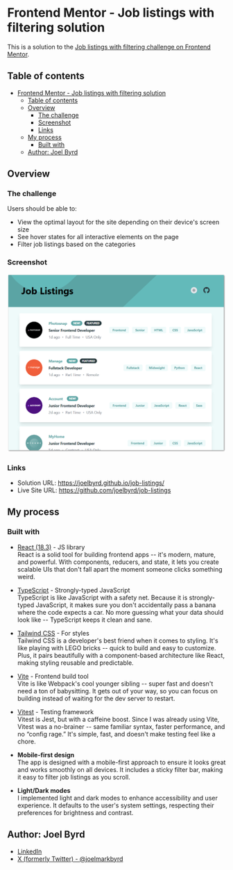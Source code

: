 # Frontend Mentor - Job listings with filtering solution

This is a solution to the <a href="https://www.frontendmentor.io/challenges/job-listings-with-filtering-ivstIPCt" target="_blank">Job listings with filtering challenge on Frontend Mentor</a>.

## Table of contents

- [Frontend Mentor - Job listings with filtering solution](#frontend-mentor---job-listings-with-filtering-solution)
  - [Table of contents](#table-of-contents)
  - [Overview](#overview)
    - [The challenge](#the-challenge)
    - [Screenshot](#screenshot)
    - [Links](#links)
  - [My process](#my-process)
    - [Built with](#built-with)
  - [Author: Joel Byrd](#author-joel-byrd)

## Overview

### The challenge

Users should be able to:

- View the optimal layout for the site depending on their device's screen size
- See hover states for all interactive elements on the page
- Filter job listings based on the categories

### Screenshot

![Screenshot of website](assets/screenshot.png)

### Links

- Solution URL: <a href="https://joelbyrd.github.io/job-listings/" target="_blank">https://joelbyrd.github.io/job-listings/</a>
- Live Site URL: <a href="https://github.com/joelbyrd/job-listings" target="_blank">https://github.com/joelbyrd/job-listings</a>

## My process

### Built with

- <a href="https://reactjs.org/" target="_blank">React (18.3)</a> - JS library  
  React is a solid tool for building frontend apps -- it's modern, mature, and powerful. With components, reducers, and state, it lets you create scalable UIs that don't fall apart the moment someone clicks something weird.

- <a href="https://www.typescriptlang.org/" target="_blank">TypeScript</a> - Strongly-typed JavaScript  
  TypeScript is like JavaScript with a safety net. Because it is strongly-typed JavaScript, it makes sure you don't accidentally pass a banana where the code expects a car. No more guessing what your data should look like -- TypeScript keeps it clean and sane.

- <a href="https://tailwindcss.com/" target="_blank">Tailwind CSS</a> - For styles  
  Tailwind CSS is a developer's best friend when it comes to styling. It's like playing with LEGO bricks -- quick to build and easy to customize. Plus, it pairs beautifully with a component-based architecture like React, making styling reusable and predictable.

- <a href="https://vite.dev/" target="_blank">Vite</a> - Frontend build tool  
  Vite is like Webpack's cool younger sibling -- super fast and doesn't need a ton of babysitting. It gets out of your way, so you can focus on building instead of waiting for the dev server to restart.

- <a href="https://vitest.dev/" target="_blank">Vitest</a> - Testing framework  
  Vitest is Jest, but with a caffeine boost. Since I was already using Vite, Vitest was a no-brainer -- same familiar syntax, faster performance, and no “config rage.” It's simple, fast, and doesn't make testing feel like a chore.

- **Mobile-first design**  
  The app is designed with a mobile-first approach to ensure it looks great and works smoothly on all devices. It includes a sticky filter bar, making it easy to filter job listings as you scroll.

- **Light/Dark modes**  
  I implemented light and dark modes to enhance accessibility and user experience. It defaults to the user's system settings, respecting their preferences for brightness and contrast.

## Author: Joel Byrd

- <a href="https://www.linkedin.com/in/joelbyrd/" target="_blank">LinkedIn</a>
- <a href="https://x.com/joelmarkbyrd" target="_blank">X (formerly Twitter) - @joelmarkbyrd</a>
